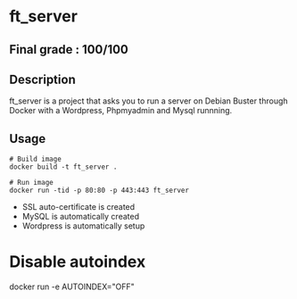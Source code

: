 # ft_server

## Final grade : 100/100

## Description

ft_server is a project that asks you to run a server on Debian Buster through Docker with a Wordpress, Phpmyadmin and Mysql runnning.

## Usage

```shell
# Build image
docker build -t ft_server .

# Run image
docker run -tid -p 80:80 -p 443:443 ft_server
```
* SSL auto-certificate is created
* MySQL is automatically created
* Wordpress is automatically setup

# Disable autoindex
docker run -e AUTOINDEX="OFF"
